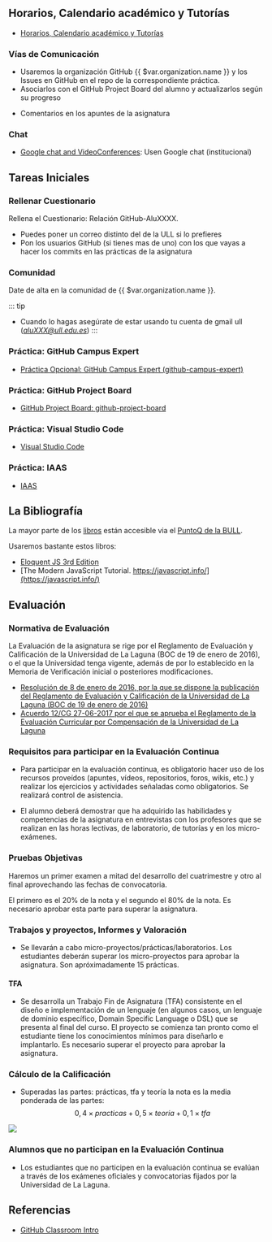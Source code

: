 ## Horarios, Calendario académico y Tutorías

* [Horarios, Calendario académico y Tutorías](/horarios)

### Vías de Comunicación

* Usaremos la organización GitHub {{ $var.organization.name }} y los Issues en GitHub en el repo de la correspondiente práctica. 
* Asociarlos con el GitHub Project Board del alumno y actualizarlos según su progreso
<!--* [Google group de PL ](https://groups.google.com/u/1/a/ull.edu.es/g/asignatura_139263121)-->
<!--* [GitHub Discussions in the repo ULL-ESIT-GRADOII-PL/ull-esit-gradoii-pl.github.io](https://github.com/ULL-ESIT-GRADOII-PL/ull-esit-gradoii-pl.github.io/discussions)-->
* Comentarios en los apuntes de la asignatura

### Chat 
* [Google chat and VideoConferences](https://mail.google.com/chat/u/1/#chat/welcome): Usen Google chat (institucional) 


## Tareas Iniciales

### Rellenar Cuestionario 

Rellena el Cuestionario: <a :href="$frontmatter.cuestionario">Relación GitHub-AluXXXX</a>.  

* Puedes poner un correo distinto del de la ULL si lo prefieres
* Pon los usuarios GitHub (si tienes mas de uno) con los que vayas a hacer los commits en las prácticas de la asignatura

### Comunidad

Date de alta en la comunidad <a :href="$var.google_plus">de {{ $var.organization.name }}</a>. 

::: tip
* Cuando lo hagas asegúrate de estar usando tu cuenta de gmail ull (*aluXXX@ull.edu.es*)
:::

### Práctica: GitHub Campus Expert

* [Práctica Opcional: GitHub Campus Expert (github-campus-expert)](/practicas/github-campus-expert)

### Práctica: GitHub Project Board

* [GitHub Project Board: github-project-board](/practicas/github-project-board)

### Práctica: Visual Studio Code

* [Visual Studio Code](/practicas/visual-studio-code)

### Práctica: IAAS

* [IAAS](/practicas/iaas)

## La Bibliografía

La mayor parte de los [libros](/references) están accesible via el [PuntoQ de la BULL](/recursos/#bull).

Usaremos bastante estos libros:

* [Eloquent JS 3rd Edition](https://eloquentjavascript.net/)
* [The Modern JavaScript Tutorial. https://javascript.info/](https://javascript.info/)


## Evaluación 

### Normativa de Evaluación

La Evaluación de la asignatura se rige por el Reglamento de Evaluación y Calificación de la Universidad de La Laguna (BOC de 19 de enero de 2016), o el que la Universidad tenga vigente, además de por lo establecido en la Memoria de Verificación inicial o posteriores modificaciones.

* [Resolución de 8 de enero de 2016, por la que se dispone la publicación del
Reglamento de Evaluación y Calificación de la Universidad de La Laguna (BOC de 19
de enero de 2016)](https://riull.ull.es/xmlui/bitstream/handle/915/4096/reglamento_evaluacion_calificacion.pdf)
* [Acuerdo 12/CG 27-06-2017 por el que se aprueba el Reglamento de la
Evaluación Curricular por Compensación de la Universidad de La Laguna](https://riull.ull.es/xmlui/bitstream/handle/915/8580/acuerdo12.pdf?sequence=1&isAllowed=y)

### Requisitos para participar en la Evaluación Continua

* Para participar en la evaluación continua, es obligatorio hacer uso de los recursos proveídos (apuntes, vídeos, repositorios, foros, wikis, etc.) y realizar los ejercicios y actividades señaladas como obligatorios. Se realizará control de asistencia.

* El alumno deberá demostrar que ha adquirido las habilidades y competencias de la asignatura en entrevistas con los profesores que se realizan en las horas lectivas, de laboratorio, de tutorías y en los micro-exámenes. 

### Pruebas Objetivas 

Haremos un primer examen a mitad del desarrollo del cuatrimestre y otro al final aprovechando las fechas de convocatoria.

El primero es el 20% de la nota  y el segundo el 80% de la nota. Es necesario aprobar esta parte para superar la asignatura. 

### Trabajos y proyectos, Informes y Valoración

* Se llevarán a cabo micro-proyectos/prácticas/laboratorios. Los estudiantes deberán superar los micro-proyectos para aprobar la asignatura. Son apróximadamente 15 prácticas.

#### TFA

* Se desarrolla un Trabajo Fin de Asignatura (TFA) consistente en el diseño e implementación de un lenguaje (en algunos casos, un lenguaje de dominio específico, Domain Specific Language o DSL) que se presenta al final del curso. El proyecto se comienza tan pronto como el estudiante tiene los conocimientos mínimos para diseñarlo e implantarlo. Es necesario superar el proyecto para aprobar la asignatura.

### Cálculo de la Calificación

* Superadas las partes: prácticas, tfa y teoría  la nota es la media ponderada de las partes:
  $$0,4 \times practicas + 0,5 \times teoria + 0,1 \times tfa$$

<img src="/images/evaluacion.png" />

### Alumnos que no participan en la Evaluación Continua

* Los estudiantes que no participen en la evaluación continua se evalúan a través de los exámenes oficiales y convocatorias fijados por la Universidad de La Laguna.

## Referencias

* [GitHub Classroom Intro](github-classroom)